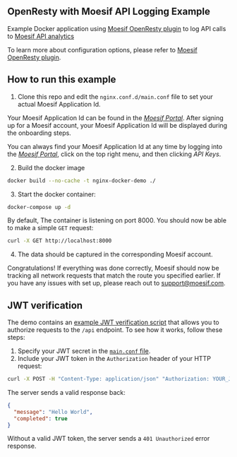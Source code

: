 ## OpenResty with Moesif API Logging Example

Example Docker application using [Moesif OpenResty plugin](https://github.com/Moesif/lua-resty-moesif) to log API calls to [Moesif API analytics](https://www.moesif.com)

To learn more about configuration options, please refer to [Moesif OpenResty plugin](https://github.com/Moesif/lua-resty-moesif).

## How to run this example
1. Clone this repo and edit the `nginx.conf.d/main.conf` file to set your actual Moesif Application Id.

Your Moesif Application Id can be found in the [_Moesif Portal_](https://www.moesif.com/).
After signing up for a Moesif account, your Moesif Application Id will be displayed during the onboarding steps. 

You can always find your Moesif Application Id at any time by logging 
into the [_Moesif Portal_](https://www.moesif.com/), click on the top right menu,
and then clicking _API Keys_.

2. Build the docker image
```bash
docker build --no-cache -t nginx-docker-demo ./
```

3. Start the docker container:
```bash
docker-compose up -d
```

By default, The container is listening on port 8000. You should now be able to make a simple `GET` request: 

```bash
curl -X GET http://localhost:8000
```

4. The data should be captured in the corresponding Moesif account.

Congratulations! If everything was done correctly, Moesif should now be tracking all network requests that match the route you specified earlier. If you have any issues with set up, please reach out to support@moesif.com.

## JWT verification
The demo contains an [example JWT verification script](./nginx.conf.d/jwt_verification.lua) that allows you to authorize requests to the `/api` endpoint. To see how it works, follow these steps:

1. Specify your JWT secret in the [`main.conf` file](./nginx.conf.d/main.conf).
2. Include your JWT token in the `Authorization` header of your HTTP request:

```bash
curl -X POST -H "Content-Type: application/json" "Authorization: YOUR_JWT_TOKEN"  -d '{"name":"moesif"}' "http://localhost:8000/api?x=2&y=4" -H 'User-Id:123' -H "Company-Id:567"
```

The server sends a valid response back:

```json
{
  "message": "Hello World",
  "completed": true
}
```

Without a valid JWT token, the server sends a `401 Unauthorized` error response.